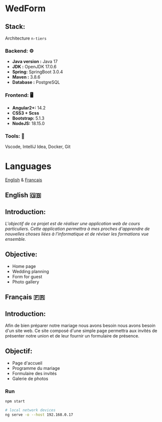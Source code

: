 # WedForm

## Stack:

Architecture `n-tiers` 

### Backend: ⚙️
* **Java version :** Java 17
* **JDK :** OpenJDK 17.0.6
* **Spring:** SpringBoot 3.0.4
* **Maven :** 3.8.6
* **Database :** PostgreSQL


### Frontend: 🖥️ 
* **Angular2+:** 14.2
* **CSS3 + Scss**
* **Bootstrap:** 5.1.3
* **NodeJS:** 18.15.0

### Tools: 🧰 
Vscode, IntelliJ Idea, Docker, Git

# Languages
[English](#english-)
&
[Français](#français-)

## English 🇬🇧

## Introduction:
*L'objectif de ce projet est de réaliser une application web de cours particuliers. Cette application permettra à mes proches d'apprendre de nouvelles choses liées à l'informatique et de réviser les formations vue ensemble.*

## Objective:
- Home page 
- Wedding planning
- Form for guest
- Photo gallery

## Français 🇫🇷

## Introduction:
<p>Afin de bien préparer notre mariage nous avons besoin nous avons besoin d'un site web. Ce site composé d'une simple page permettra aux invités de présenter notre union et de leur fournir un formulaire de présence.</p>

## Objectif:
- Page d'accueil 
- Programme du mariage
- Formulaire des invités
- Galerie de photos

### Run

```bash
npm start

# local network devices
ng serve -o --host 192.168.0.17
 ```

